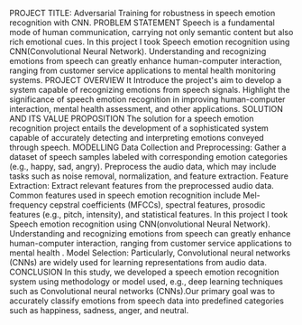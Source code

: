 PROJECT TITLE: Adversarial Training for robustness in speech emotion recognition with CNN.
PROBLEM STATEMENT
Speech is a fundamental mode of human communication, 
carrying not only semantic content but also rich emotional cues.
In this project I took Speech emotion recognition using CNN(Convolutional Neural Network). Understanding and recognizing emotions from speech can greatly enhance human-computer interaction, ranging from customer service applications to mental health monitoring systems.
PROJECT OVERVIEW
                 It Introduce the project's aim to develop a system capable of recognizing emotions from speech signals. Highlight the significance of speech emotion recognition in improving human-computer interaction, mental health assessment, and other applications.
SOLUTION AND ITS VALUE PROPOSITION
         The solution for a speech emotion recognition project entails the development of a sophisticated system capable of accurately detecting and interpreting emotions conveyed through speech. 
MODELLING
            Data Collection and Preprocessing: Gather a dataset of speech samples labeled with corresponding emotion categories (e.g., happy, sad, angry). Preprocess the audio data, which may include tasks such as noise removal, normalization, and feature extraction.
             Feature Extraction: Extract relevant features from the preprocessed audio data. Common features used in speech emotion recognition include Mel-frequency cepstral coefficients (MFCCs), spectral features, prosodic features (e.g., pitch, intensity), and statistical features.
In this project I took Speech emotion recognition using CNN(onvolutional Neural Network). Understanding and recognizing emotions from speech can greatly enhance human-computer interaction, ranging from customer service applications to mental health .
              Model Selection: Particularly, Convolutional neural networks (CNNs) are widely used for learning representations from audio data.
CONCLUSION
      In this study, we developed a speech emotion recognition system using methodology or model used, e.g., deep learning techniques such as Convolutional neural networks (CNNs).Our primary goal was to accurately classify emotions from speech data into predefined categories such as happiness, sadness, anger, and neutral.
  
